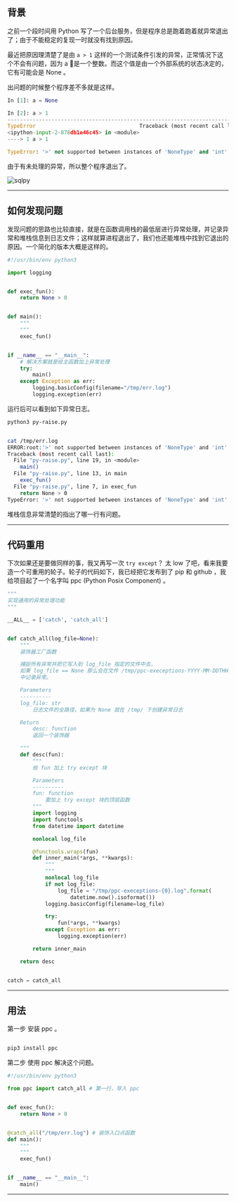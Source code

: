 ## 背景
之前一个段时间用 Python 写了一个后台服务，但是程序总是跑着跑着就异常退出了；由于不能稳定的复现一时就没有找到原因。

最近把原因理清楚了是由 `a > 1` 这样的一个测试条件引发的异常，正常情况下这个不会有问题，因为 a 是一个整数。而这个值是由一个外部系统的状态决定的，它有可能会是 None 。

出问题的时候整个程序差不多就是这样。

```python
In [1]: a = None                                                                

In [2]: a > 1                                                                   
---------------------------------------------------------------------------
TypeError                                 Traceback (most recent call last)
<ipython-input-2-878db1e46c45> in <module>
----> 1 a > 1

TypeError: '>' not supported between instances of 'NoneType' and 'int'
```

由于有未处理的异常，所以整个程序退出了。

![sqlpy](static/2020-30/sqlpy-ppc.jpg)

---

## 如何发现问题
发现问题的思路也比较直接，就是在函数调用栈的最低层进行异常处理，并记录异常和堆栈信息到日志文件；这样就算进程退出了，我们也还能堆栈中找到它退出的原因。一个简化的版本大概是这样的。

```python
#!/usr/bin/env python3

import logging


def exec_fun():
    return None > 0


def main():
    """
    """
    exec_fun()


if __name__ == "__main__":
    # 解决方案就是给主函数加上异常处理
    try:
        main()
    except Exception as err:
        logging.basicConfig(filename="/tmp/err.log")
        logging.exception(err)
```

运行后可以看到如下异常日志。

```bash
python3 py-raise.py 


cat /tmp/err.log 
ERROR:root:'>' not supported between instances of 'NoneType' and 'int'
Traceback (most recent call last):
  File "py-raise.py", line 19, in <module>
    main()
  File "py-raise.py", line 13, in main
    exec_fun()
  File "py-raise.py", line 7, in exec_fun
    return None > 0
TypeError: '>' not supported between instances of 'NoneType' and 'int'

```

堆栈信息非常清楚的指出了哪一行有问题。

---

## 代码重用
下次如果还是要做同样的事，我又再写一次 `try except`？ 太 low 了吧，看来我要造一个可重用的轮子。轮子的代码如下，我已经把它发布到了 pip 和 github ，我给项目起了一个名字叫 ppc (Python Posix Component) 。

```python
"""
实现通用的异常处理功能
"""

__ALL__ = ['catch', 'catch_all']


def catch_all(log_file=None):
    """
    装饰器工厂函数

    捕捉所有异常并把它写入到 log_file 指定的文件中去，
    如果 log_file == None 那么会在文件 /tmp/ppc-execeptions-YYYY-MM-DDTHH:MM:SS.ssssss.log
    中记录异常。

    Parameters
    ----------
    log_file: str
        日志文件的全路径，如果为 None 就在 /tmp/ 下创建异常日志

    Return
        desc: function
        返回一个装饰器

    """
    def desc(fun):
        """
        给 fun 加上 try except 块

        Parameters
        ----------
        fun: function
            要加上 try except 块的顶层函数
        """
        import logging
        import functools
        from datetime import datetime

        nonlocal log_file

        @functools.wraps(fun)
        def inner_main(*args, **kwargs):
            """
            """
            nonlocal log_file
            if not log_file:
                log_file = "/tmp/ppc-execeptions-{0}.log".format(
                    datetime.now().isoformat())
            logging.basicConfig(filename=log_file)

            try:
                fun(*args, **kwargs)
            except Exception as err:
                logging.exception(err)

        return inner_main

    return desc


catch = catch_all
```

---

## 用法
第一步 安装 ppc 。
```bash

pip3 install ppc

```
第二步 使用 ppc 解决这个问题。
```python
#!/usr/bin/env python3

from ppc import catch_all # 第一行，导入 ppc 


def exec_fun():
    return None > 0


@catch_all("/tmp/err.log") # 装饰入口点函数
def main():
    """
    """
    exec_fun()


if __name__ == "__main__":
    main()

```

---


